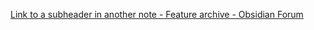 [Link to a subheader in another note - Feature archive - Obsidian Forum](https://forum.obsidian.md/t/link-to-a-subheader-in-another-note/2755/2)


